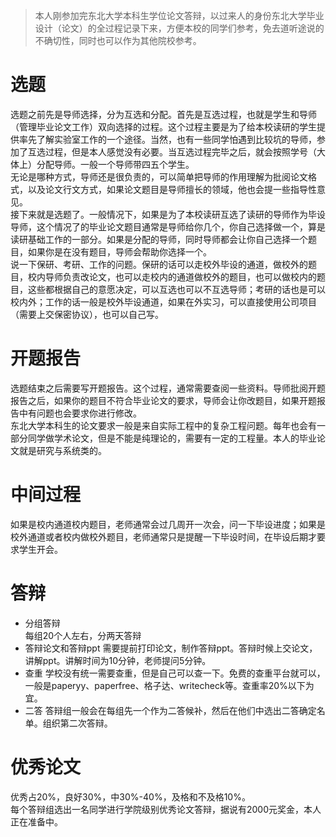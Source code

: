 > 本人刚参加完东北大学本科生学位论文答辩，以过来人的身份东北大学毕业设计（论文）的全过程记录下来，方便本校的同学们参考，免去道听途说的不确切性，同时也可以作为其他院校参考。

# 选题
选题之前先是导师选择，分为互选和分配。首先是互选过程，也就是学生和导师（管理毕业论文工作）双向选择的过程。这个过程主要是为了给本校读研的学生提供率先了解实验室工作的一个途径。当然，也有一些同学怕遇到比较坑的导师，参加了互选过程，但是本人感觉没有必要。当互选过程完毕之后，就会按照学号（大体上）分配导师。一般一个导师带四五个学生。  
无论是哪种方式，导师还是很负责的，可以简单把导师的作用理解为批阅论文格式，以及论文行文方式，如果论文题目是导师擅长的领域，他也会提一些指导性意见。  
接下来就是选题了。一般情况下，如果是为了本校读研互选了读研的导师作为毕设导师，这个情况了的毕业论文题目通常是导师给你几个，你自己选择做一个，算是读研基础工作的一部分。如果是分配的导师，同时导师都会让你自己选择一个题目，如果你是在没有题目，导师会帮助你选择一个。  
说一下保研、考研、工作的问题。保研的话可以走校外毕设的通道，做校外的题目，校内导师负责改论文，也可以走校内的通道做校外的题目，也可以做校内的题目，这些都根据自己的意愿决定，可以互选也可以不互选导师；考研的话也是可以校内外；工作的话一般是校外毕设通道，如果在外实习，可以直接使用公司项目（需要上交保密协议），也可以自己写。

# 开题报告
选题结束之后需要写开题报告。这个过程，通常需要查阅一些资料。导师批阅开题报告之后，如果你的题目不符合毕业论文的要求，导师会让你改题目，如果开题报告中有问题也会要求你进行修改。  
东北大学本科生的论文要求一般是来自实际工程中的复杂工程问题。每年也会有一部分同学做学术论文，但是不能是纯理论的，需要有一定的工程量。本人的毕业论文就是研究与系统类的。

# 中间过程
如果是校内通道校内题目，老师通常会过几周开一次会，问一下毕设进度；如果是校外通道或者校内做校外题目，老师通常只是提醒一下毕设时间，在毕设后期才要求学生开会。

# 答辩
* 分组答辩  
每组20个人左右，分两天答辩
* 答辩论文和答辩ppt
需要提前打印论文，制作答辩ppt。答辩时候上交论文，讲解ppt。讲解时间为10分钟，老师提问5分钟。
* 查重
学校没有统一需要查重，但是自己可以查一下。免费的查重平台就可以，一般是paperyy、paperfree、格子达、writecheck等。查重率20%以下为宜。
* 二答
答辩组一般会在每组先一个作为二答候补，然后在他们中选出二答确定名单。组织第二次答辩。
# 优秀论文
优秀占20%，良好30%，中30%-40%，及格和不及格10%。  
每个答辩组选出一名同学进行学院级别优秀论文答辩，据说有2000元奖金，本人正在准备中。
